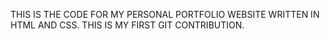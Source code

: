 THIS IS THE CODE FOR MY PERSONAL PORTFOLIO WEBSITE WRITTEN IN HTML AND CSS. THIS IS MY FIRST GIT CONTRIBUTION.